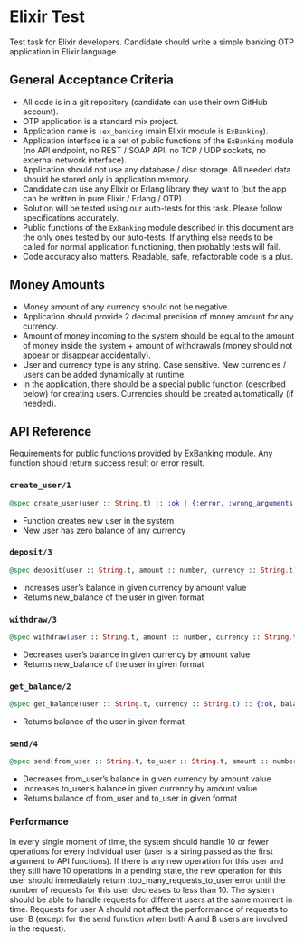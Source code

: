 # Elixir Test

Test task for Elixir developers. Candidate should write a simple banking OTP application in Elixir language.

## General Acceptance Criteria

- All code is in a git repository (candidate can use their own GitHub account).
- OTP application is a standard mix project.
- Application name is `:ex_banking` (main Elixir module is `ExBanking`).
- Application interface is a set of public functions of the `ExBanking` module (no API endpoint, no REST / SOAP API, no TCP / UDP sockets, no external network interface).
- Application should not use any database / disc storage. All needed data should be stored only in application memory.
- Candidate can use any Elixir or Erlang library they want to (but the app can be written in pure Elixir / Erlang / OTP).
- Solution will be tested using our auto-tests for this task. Please follow specifications accurately.
- Public functions of the `ExBanking` module described in this document are the only ones tested by our auto-tests. If anything else needs to be called for normal application functioning, then probably tests will fail.
- Code accuracy also matters. Readable, safe, refactorable code is a plus.

## Money Amounts

- Money amount of any currency should not be negative.
- Application should provide 2 decimal precision of money amount for any currency.
- Amount of money incoming to the system should be equal to the amount of money inside the system + amount of withdrawals (money should not appear or disappear accidentally).
- User and currency type is any string. Case sensitive. New currencies / users can be added dynamically at runtime.
- In the application, there should be a special public function (described below) for creating users. Currencies should be created automatically (if needed).

## API Reference

Requirements for public functions provided by ExBanking module. Any function should return success result or error result.

### `create_user/1`
```elixir
@spec create_user(user :: String.t) :: :ok | {:error, :wrong_arguments | :user_already_exists}
```

- Function creates new user in the system
- New user has zero balance of any currency

### `deposit/3`
```elixir
@spec deposit(user :: String.t, amount :: number, currency :: String.t) :: {:ok, new_balance :: number} | {:error, :wrong_arguments | :user_does_not_exist | :too_many_requests_to_user}
```

- Increases user’s balance in given currency by amount value
- Returns new_balance of the user in given format

### `withdraw/3`
```elixir
@spec withdraw(user :: String.t, amount :: number, currency :: String.t) :: {:ok, new_balance :: number} | {:error, :wrong_arguments | :user_does_not_exist | :not_enough_money | :too_many_requests_to_user}
```

- Decreases user’s balance in given currency by amount value
- Returns new_balance of the user in given format

### `get_balance/2`
```elixir
@spec get_balance(user :: String.t, currency :: String.t) :: {:ok, balance :: number} | {:error, :wrong_arguments | :user_does_not_exist | :too_many_requests_to_user}
```

- Returns balance of the user in given format

### `send/4`
```elixir
@spec send(from_user :: String.t, to_user :: String.t, amount :: number, currency :: String.t) :: {:ok, from_user_balance :: number, to_user_balance :: number} | {:error, :wrong_arguments | :not_enough_money | :sender_does_not_exist | :receiver_does_not_exist | :too_many_requests_to_sender | :too_many_requests_to_receiver}
```

- Decreases from_user’s balance in given currency by amount value
- Increases to_user’s balance in given currency by amount value
- Returns balance of from_user and to_user in given format

### Performance
In every single moment of time, the system should handle 10 or fewer operations for every individual user (user is a string passed as the first argument to API functions). If there is any new operation for this user and they still have 10 operations in a pending state, the new operation for this user should immediately return :too_many_requests_to_user error until the number of requests for this user decreases to less than 10.
The system should be able to handle requests for different users at the same moment in time.
Requests for user A should not affect the performance of requests to user B (except for the send function when both A and B users are involved in the request).